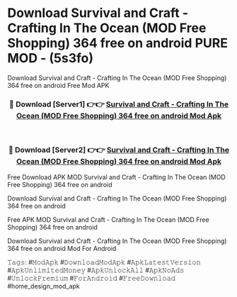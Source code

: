 # Download Survival and Craft - Crafting In The Ocean (MOD Free Shopping) 364 free on android PURE MOD - (5s3fo)
Download Survival and Craft - Crafting In The Ocean (MOD Free Shopping) 364 free on android Free Mod APK

<div align="center">
<h3>🔴 Download [Server1] 👉👉 <a href="https://apk-comot.site?title=Survival_and_Craft_-_Crafting_In_The_Ocean_(MOD_Free_Shopping)_364_free_on_android">Survival and Craft - Crafting In The Ocean (MOD Free Shopping) 364 free on android Mod Apk</a></h3><br>

<h3>🔴 Download [Server2] 👉👉 <a href="https://apk-comot.site?title=Survival_and_Craft_-_Crafting_In_The_Ocean_(MOD_Free_Shopping)_364_free_on_android">Survival and Craft - Crafting In The Ocean (MOD Free Shopping) 364 free on android Mod Apk</a></h3>
</div>


Free Download APK MOD Survival and Craft - Crafting In The Ocean (MOD Free Shopping) 364 free on android

Download Survival and Craft - Crafting In The Ocean (MOD Free Shopping) 364 free on android 

Free APK MOD Survival and Craft - Crafting In The Ocean (MOD Free Shopping) 364 free on android 

Download Survival and Craft - Crafting In The Ocean (MOD Free Shopping) 364 free on android Mod For Android

𝚃𝚊𝚐𝚜: #𝙼𝚘𝚍𝙰𝚙𝚔 #𝙳𝚘𝚠𝚗𝚕𝚘𝚊𝚍𝙼𝚘𝚍𝙰𝚙𝚔 #𝙰𝚙𝚔𝙻𝚊𝚝𝚎𝚜𝚝𝚅𝚎𝚛𝚜𝚒𝚘𝚗 #𝙰𝚙𝚔𝚄𝚗𝚕𝚒𝚖𝚒𝚝𝚎𝚍𝙼𝚘𝚗𝚎𝚢 #𝙰𝚙𝚔𝚄𝚗𝚕𝚘𝚌𝚔𝙰𝚕𝚕 #𝙰𝚙𝚔𝙽𝚘𝙰𝚍𝚜 #𝚄𝚗𝚕𝚘𝚌𝚔𝙿𝚛𝚎𝚖𝚒𝚞𝚖 #𝙵𝚘𝚛𝙰𝚗𝚍𝚛𝚘𝚒𝚍 #𝙵𝚛𝚎𝚎𝙳𝚘𝚠𝚗𝚕𝚘𝚊𝚍 #home_design_mod_apk